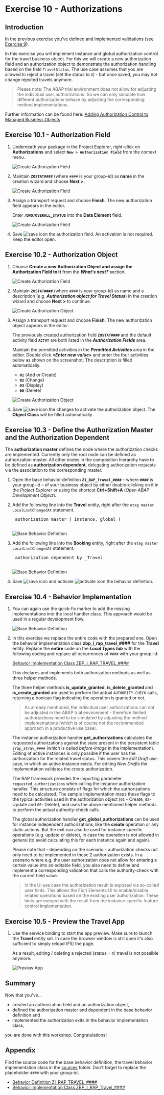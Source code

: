 # Exercise 10 - Authorizations

## Introduction
In the previous exercise you've defined and implemented validations (see [Exercise 9](/exercises/ex9/README.md)).

In this exercise you will implement instance and global authorization control for the travel business object. For this we will create a new authorization field and an authorization object to demonstrate the authorization handling based on the field `TravelStatus`. The use case assumes that you are allowed to reject a travel (set the status to `X`) - but once saved, you may not change rejected travels anymore.

> Please note: The ABAP trial environment does not allow for adjusting the individual user authorizations. So we can only simulate how different authorizations behave by adjusting the corresponding method implementations.

Further information can be found here: [Adding Authorization Control to Managed Business Objects](https://help.sap.com/viewer/923180ddb98240829d935862025004d6/Cloud/en-US/f5c7748b35ac43fa9aab05c93eba22db.html)

## Exercise 10.1 - Authorization Field

1.	Underneath your package in the Project Explorer, right-click on **Authorizations** and select **`New > Authorization Field`** from the context menu.
 
    ![Create Authorization Field](images/auth01.png)

2.	Maintain **`ZOSTAT####`** (where `####` is your group-id) as **name** in the creation wizard and choose **Next >**.  

    ![Create Authorization Field](images/auth02.png)
    
3.	Assign a transport request and choose **Finish**. The new authorization field appears in the editor. 

    Enter **`/DMO/OVERALL_STATUS`** into the **Data Element** field. 

    ![Create Authorization Field](images/auth03.png)
    
4.  Save ![save icon](images/adt_save.png) the authorization field. An activation is not required. Keep the editor open.

## Exercise 10.2 - Authorization Object

1.	Choose **Create a new Authorization Object and assign the Authorization Field to it** from the _**What's next?**_ section.

    ![Create Authorization Field](images/auth04.png)
    
2.	Maintain **`ZOSTAT####`** (where `####` is your group-id) as name and a description (e.g. _**Authorization object for Travel Status**_) in the creation wizard and choose **Next >** to continue.  
    
    ![Create Authorization Object](images/auth05.png)
    
3.	Assign a transport request and choose **Finish**. The new authorization object appears in the editor. 

    The previously created authorization field **`ZOSTAT####`** and the default activity field **`ACTVT`** are both listed in the _**Authorization Fields**_ area. 
    
    Maintain the permitted activities in the _**Permitted Activities**_ area in the editor. Double click _**\<Enter new value\>**_ and enter the four activities below as shown on the screenshot. The description is filled automatically.
    - **`01`** (Add or Create)
    - **`02`** (Change)
    - **`03`** (Display) 
    - **`06`** (Delete)   
    
    ![Create Authorization Object](images/auth06.png)
    
4.  Save ![save icon](images/adt_save.png) the changes to activate the authorization object. The **Object Class** will be filled automatically.  

## Exercise 10.3 - Define the Authorization Master and the Authorization Dependent
The **authorization master** defines the node where the authorization checks are implemented. Currently only the root node can be defined as authorization master. All other nodes in the composition hierarchy have to be defined as **authorization dependent**, delegating authorization requests via the association to the corresponding master.

1. Open the base behavior definition **`ZI_RAP_Travel_####`** – where **`####`** is your group-id – of your business object by either double-clicking on it in the _Project Explorer_ or using the shortcut **Ctrl+Shift+A** (_Open ABAP Development Object_).

2. Add the following line into the **Travel** entity, right after the `etag master LocalLastChangedAt` statement.

    <pre>
    authorization master ( instance, global )
    </pre>

    ![Base Behavior Definition](images/auth07.png)

3. Add the following line into the **Booking** entity, right after the `etag master LocalLastChangedAt` statement.

    <pre>
    authorization dependent by _Travel
    </pre>

    ![Base Behavior Definition](images/auth08.png)

4. Save ![save icon](images/adt_save.png) and activate ![activate icon](images/adt_activate.png) the behavior definition.

## Exercise 10.4 - Behavior Implementation

1. You can again use the quick-fix marker to add the missing implementations into the local handler class. This approach would be used in a regular development flow.

    ![Base Behavior Definition](images/auth09.png)

2. In this exercise we replace the entire code with the prepared one. Open the behavior implementation class **zbp_i_rap_travel_####** for the **Travel** entity. Replace the **entire** code on the **_Local Types tab_** with the following coding and replace all occurrences of  `####` with your group-id:

    [Behavior Implementation Class ZBP_I_RAP_TRAVEL_####](sources/EX10_4_CLAS_ZBP_I_RAP_TRAVEL.txt)

    This declares and implements both authorization methods as well as three helper methods. 
    
    The three helper methods **is_update_granted**, **is_delete_granted** and **is_create_granted** are used to perform the actual `AUTHORITY-CHECK` calls, returning a boolean flag indicating the operation is granted or not. 
    
    > As already mentioned, the individual user authorizations can not be adjusted in the ABAP trial environment - therefore limited authorizations need to be simulated by adjusting the method implementations (which is of course not the recommended approach in a productive use case). 
    
    The instance authorization handler **get_authorizations** calculates the requested authorizations against the state present in the persistent table `zrap_atrav_####` (which is called _before-image_ in the implementation). Editing of active instances is only possible if the user has the authorization for the related travel status. This covers the _Edit Draft_ use-case, in which an active instance exists. For editing _New Drafts_ the implementation validates the create authorization.
    
    The RAP framework provides the importing parameter `requested_authorizations` when calling the instance authorization handler. This structure consists of flags for which the authorizations need to be calculated. The sample implementation maps these flags to the typical activities used in the authorization object (`01` - Create, `02`- Update and `06`- Delete), and uses the above mentioned helper methods to perform the actual authority-check calls.
    
    The global authorization handler **get_global_authorizations** can be used for instance independent authorizations, like the **create** operation or any static actions. But the exit can also be used for instance specific operations (e.g. update or delete), in case the operation is not allowed in general (to avoid calculating this for each instance again and again). 
    
    Please note that - depending on the scenario - authorization checks not only need to be implemented in these 2 authorization exists. In a scenario where e.g. the user authorization does not allow for entering a certain value into an editable field, you also need to define and implement a corresponding validation that calls the authority-check with the current field value.
        
    > In the UI use case the authorization result is exposed via so-called user hints. This allows the Fiori Elements UI to enable/disable related operations based on the existing user authorization. These hints are merged with the result from the instance specific feature control implementation.
    
## Exercise 10.5 - Preview the Travel App
1. Use the service binding to start the app preview. Make sure to launch the **Travel** entity set. In case the browser window is still open it's also sufficient to simply reload (F5) the page.

    As a result, editing / deleting a rejected (status = `X`) travel is not possible anymore.
  
    ![Preview App](images/auth10.png)

## Summary

Now that you've... 
- created an authorization field and an authorization object, 
- defined the authorization master and dependent in the base behavior definition and
- implemented the authorization exits in the behavior implementation class, 

you are done with this workshop. Congratulations!

## Appendix

Find the source code for the base behavior definition, the travel behavior implementation class in the [sources](sources) folder. Don't forget to replace the placeholder `####` with your group-id.

- [Behavior Definition ZI_RAP_TRAVEL_####](sources/EX10_3_BDEF_ZI_RAP_TRAVEL.txt)
- [Behavior Implementation Class ZBP_I_RAP_Travel_####](sources/EX10_4_CLAS_ZBP_I_RAP_TRAVEL.txt)


